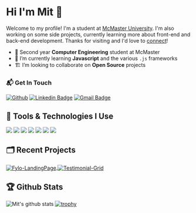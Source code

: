 # Hi I'm Mit 👋

Welcome to my profile! I'm a student at [McMaster University](https://www.mcmaster.ca/). I'm also working on some side projects, currently learning more about front-end and back-end development. Thanks for visiting and I'd love to [connect](https://www.linkedin.com/in/mit7/)!

- 🔭 Second year **Computer Engineering** student at McMaster
- 🌱 I’m currently learning **Javascript** and the various `.js` frameworks
- 🏗️ I’m looking to collaborate on **Open Source** projects

### 📬 Get In Touch
[![Github](https://img.shields.io/badge/-Github-000?style=flat&logo=Github&logoColor=white)](https://github.com/mitp7)
[![Linkedin Badge](https://img.shields.io/badge/-LinkedIn-blue?style=flat&logo=Linkedin&logoColor=white&link=https://www.linkedin.com/in/mit7/)](https://www.linkedin.com/in/mit7/)
[![Gmail Badge](https://img.shields.io/badge/-Gmail-c14438?style=flat&logo=Gmail&logoColor=white&link=mailto:mitpatel2752@gmail.com)](mailto:mitpatel2752@gmail.com)


## 🔧 Tools & Technologies I Use
![](https://img.shields.io/badge/Code-Python-informational?style=flat&logo=python&logoColor=white&color=6aa6f8)
![](https://img.shields.io/badge/Code-Java-informational?style=flat&logo=java&logoColor=white&color=6aa6f8)
![](https://img.shields.io/badge/Code-JavaScript-informational?style=flat&logo=javascript&logoColor=white&color=6aa6f8)
![](https://img.shields.io/badge/Code-HTML-informational?style=flat&logo=html5&logoColor=white&color=6aa6f8)
![](https://img.shields.io/badge/Code-CSS-informational?style=flat&logo=css3&logoColor=white&color=6aa6f8)
![](https://img.shields.io/badge/OS-Windows-informational?style=flat&logo=windows&logoColor=white&color=6aa6f8)
![](https://img.shields.io/badge/Editor-VS_Code-informational?style=flat&logo=visual-studio-code&logoColor=white&color=6aa6f8)

## 🗂️ Recent Projects

<a href="https://github.com/mitp7/Fylo-LandingPage">
  <img align="center" src="https://github-readme-stats.vercel.app/api/pin/?username=mitp7&repo=Fylo-LandingPage&show_icons=true&line_height=50&title_color=6aa6f8&text_color=8a919a&icon_color=6aa6f8&bg_color=22272e" alt="Fylo-LandingPage" />
</a>

<a href="https://github.com/mitp7/Testimonial-Grid">
  <img align="center" src="https://github-readme-stats.vercel.app/api/pin/?username=mitp7&repo=Testimonial-Grid&show_icons=true&line_height=27&title_color=6aa6f8&text_color=8a919a&icon_color=6aa6f8&bg_color=22272e" alt="Testimonial-Grid" />
</a>

## 🏆 Github Stats
![Mit's github stats](https://github-readme-stats.vercel.app/api?username=mitp7&show_icons=true&hide=[%22issues%22])
[![trophy](https://github-profile-trophy.vercel.app/?username=mitp7&theme=nord&column=7)](https://github.com/mitp7/github-profile-trophy)

<!--
![](https://img.shields.io/badge/Shell-Bash-informational?style=flat&logo=gnu-bash&logoColor=white&color=6aa6f8)
![](https://img.shields.io/badge/Tools-PostgreSQL-informational?style=flat&logo=postgresql&logoColor=white&color=6aa6f8)
![](https://img.shields.io/badge/Tools-Docker-informational?style=flat&logo=docker&logoColor=white&color=6aa6f8)
![](https://img.shields.io/badge/Tools-Kubernetes-informational?style=flat&logo=kubernetes&logoColor=white&color=6aa6f8)
-->
